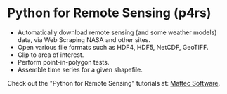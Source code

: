 # Python for Remote Sensing (p4rs)
- Automatically download remote sensing (and some weather models) data, via Web Scraping NASA and other sites.
- Open various file formats such as HDF4, HDF5, NetCDF, GeoTIFF.
- Clip to area of interest.
- Perform point-in-polygon tests.
- Assemble time series for a given shapefile.

Check out the "Python for Remote Sensing" tutorials at: [Mattec Software](https://www.mattecsoftware.com/remotesensing.html).

